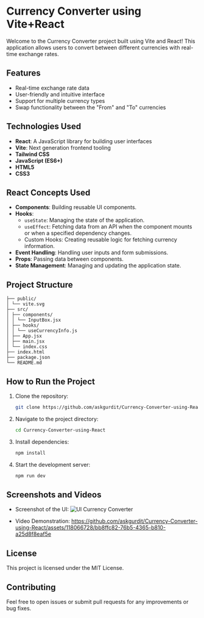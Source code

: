# Currency Converter using Vite+React

Welcome to the Currency Converter project built using Vite and React! This application allows users to convert between different currencies with real-time exchange rates.

## Features
- Real-time exchange rate data
- User-friendly and intuitive interface
- Support for multiple currency types
- Swap functionality between the "From" and "To" currencies

## Technologies Used
- **React**: A JavaScript library for building user interfaces
- **Vite**: Next generation frontend tooling
- **Tailwind CSS**
- **JavaScript (ES6+)**
- **HTML5**
- **CSS3**

## React Concepts Used
- **Components**: Building reusable UI components.
- **Hooks**:
  - `useState`: Managing the state of the application.
  - `useEffect`: Fetching data from an API when the component mounts or when a specified dependency changes.
  - Custom Hooks: Creating reusable logic for fetching currency information.
- **Event Handling**: Handling user inputs and form submissions.
- **Props**: Passing data between components.
- **State Management**: Managing and updating the application state.

## Project Structure
```Currency-Converter-using-React/
├── public/
│ └── vite.svg
├── src/
│ ├── components/
│ │ └── InputBox.jsx
│ ├── hooks/
│ │ └── useCurrencyInfo.js
│ ├── App.jsx
│ ├── main.jsx
│ └── index.css
├── index.html
├── package.json
└── README.md
```


## How to Run the Project
1. Clone the repository:
    ```sh
    git clone https://github.com/askgurdit/Currency-Converter-using-React
    ```
2. Navigate to the project directory:
    ```sh
    cd Currency-Converter-using-React
    ```
3. Install dependencies:
    ```sh
    npm install
    ```
4. Start the development server:
    ```sh
    npm run dev
    ```

## Screenshots and Videos
- Screenshot of the UI: ![UI Currency Converter](https://github.com/askgurdit/Currency-Converter-using-React/assets/118066728/cd91a05d-e712-4fc2-8c44-de8791e73b5e)

- Video Demonstration: 
https://github.com/askgurdit/Currency-Converter-using-React/assets/118066728/bb8ffc82-76b5-4365-b810-a25d8f8eaf5e


## License
This project is licensed under the MIT License.

## Contributing
Feel free to open issues or submit pull requests for any improvements or bug fixes.
